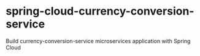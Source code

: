 # spring-cloud-currency-conversion-service
Build currency-conversion-service microservices application with Spring Cloud
